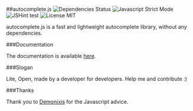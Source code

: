 ##autocomplete.js
![Dependencies Status](http://autocomplete-js.com/images/dependencies-none-brightgreen.png)
![Javascript Strict Mode](http://autocomplete-js.com/images/Javascript-Strict-Mode-brightgreen.png)
![JSHint test](http://autocomplete-js.com/images/JSHint-0-error-brightgreen.png)
![License MIT](http://autocomplete-js.com/images/license-mit.png)

autocomplete.js is a fast and lightweight autocomplete library, without any dependencies.

###Documentation

The documentation is available [here](http://autocomplete-js.com).

###Slogan

Lite, Open, made by a developer for developers. Help me and contribute :)

###Thanks

Thank you to [Demonixis](https://github.com/demonixis) for the Javascript advice.
